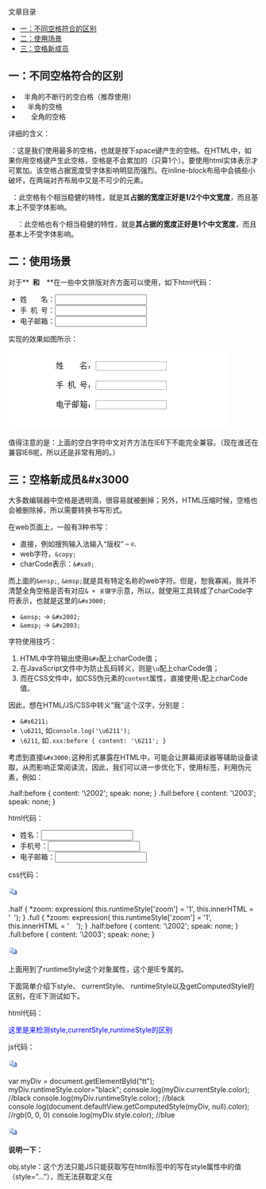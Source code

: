 文章目录

-   [一：不同空格符合的区别](https://www.cnblogs.com/moqiutao/p/6828263.html#articleHeader0)
-   [二：使用场景](https://www.cnblogs.com/moqiutao/p/6828263.html#articleHeader1)
-   [三：空格新成员](https://www.cnblogs.com/moqiutao/p/6828263.html#articleHeader2)　

## 一：不同空格符合的区别

-   &nbsp; 半角的不断行的空白格（推荐使用）
-   &ensp;  半角的空格 
-   &emsp;  全角的空格

详细的含义：

&nbsp;：这是我们使用最多的空格，也就是按下space键产生的空格。在HTML中，如果你用空格键产生此空格，空格是不会累加的（只算1个）。要使用html实体表示才可累加。该空格占据宽度受字体影响明显而强烈。在inline-block布局中会搞些小破坏，在两端对齐布局中又是不可少的元素。

&ensp;：此空格有个相当稳健的特性，就是其**占据的宽度正好是1/2个中文宽度**，而且基本上不受字体影响。

&emsp; ：此空格也有个相当稳健的特性，就是**其占据的宽度正好是1个中文宽度**，而且基本上不受字体影响。

## 二：使用场景

对于**&ensp;**和**&emsp;**在一些中文排版对齐方面可以使用，如下html代码：

<ul>
    <li class="li">姓&emsp;&emsp;名：<input type="text" /></li>
    <li class="li">手&ensp;机&ensp;号：<input type="text" /></li>
    <li class="li">电子邮箱：<input type="text" /></li>
</ul>

实现的效果如图所示：

![](media/595142-20170508213546066-2094539815.png)

值得注意的是：上面的空白字符中文对齐方法在IE6下不能完全兼容。（现在谁还在兼容IE6呢，所以还是非常有用的。）

## 三：空格新成员&#x3000

大多数编辑器中空格是透明滴，很容易就被删掉；另外，HTML压缩时候，空格也会被删除掉，所以需要转换书写形式。

在web页面上，一般有3种书写：

-   直接，例如搜狗输入法输入“版权” – `©`.
-   web字符，`&copy;`
-   charCode表示：`&#xa9;`

而上面的`&ensp;`, `&emsp;`就是具有特定名称的web字符。但是，恕我寡闻，我并不清楚全角空格是否有对应`& + 关键字`示意，所以，就使用工具转成了charCode字符表示，也就是这里的`&#x3000;`

-   `&ensp;` → `&#x2002;`
-   `&emsp;` → `&#x2003;`

字符使用技巧：

1. HTML中字符输出使用`&#x`配上charCode值；  
2. 在JavaScript文件中为防止乱码转义，则是`\u`配上charCode值；  
3. 而在CSS文件中，如CSS伪元素的`content`属性，直接使用`\`配上charCode值。

因此，想在HTML/JS/CSS中转义“我”这个汉字，分别是：

-   `&#x6211;`
-   `\u6211`, 如`console.log('\u6211');`
-   `\6211`, 如`.xxx:before { content: '\6211'; }`

考虑到直接`&#x3000;`这种形式暴露在HTML中，可能会让屏幕阅读器等辅助设备读取，从而影响正常阅读流，因此，我们可以进一步优化下，使用标签，利用伪元素，例如：

.half:before { content: '\2002'; speak: none; }
.full:before { content: '\2003'; speak: none; }

html代码：

<ul>
    <li class="li">姓<span class="full"></span><span class="full"></span>名：<input type="text" /></li>
    <li class="li">手<span class="half"></span>机<span class="half"></span>号：<input type="text" /></li>
    <li class="li">电子邮箱：<input type="text" /></li>
</ul>

css代码：

![复制代码](media/复制代码.gif)

.half {
    *zoom: expression( this.runtimeStyle['zoom'] = '1', this.innerHTML = '&#x2002;');
}
.full {
    *zoom: expression( this.runtimeStyle['zoom'] = '1', this.innerHTML = '&#x2003;');
}
.half:before { content: '\2002'; speak: none; }
.full:before { content: '\2003'; speak: none; }

![复制代码](media/复制代码.gif)

上面用到了runtimeStyle这个对象属性，这个是IE专属的。

下面简单介绍下style、 currentStyle、 runtimeStyle以及getComputedStyle的区别，在IE下测试如下。

html代码：

<div id="tt" style="color:blue;">这里是来检测style,currentStyle,runtimeStyle的区别</div> 

js代码：

![复制代码](media/复制代码.gif)

var myDiv = document.getElementById("tt");
myDiv.runtimeStyle.color="black"; 
console.log(myDiv.currentStyle.color);  //black
console.log(myDiv.runtimeStyle.color);  //black
console.log(document.defaultView.getComputedStyle(myDiv, null).color); //rgb(0, 0, 0)
console.log(myDiv.style.color);         //blue

![复制代码](media/复制代码.gif)

**说明一下：**

obj.style：这个方法只能JS只能获取写在html标签中的写在style属性中的值（style=”…”），而无法获取定义在<style type="text/css">里面的属性。

IE中使用的是obj.currentStyle方法，而FF是用的是getComputedStyle 方法 。

“DOM2级样式”增强了document.defaultView，提供了getComputedStyle()方法。这个方法接受两个参数：要取得计算样式的元素和一个伪元素字符串（例如“:after”）。如果不需要伪元素信息，第二个参数可以是null。getComputerStyle()方法返回一个CSSStyleDeclaration对象，其中包含当前元素的所有计算的样式。

其语法为：**document.defaultView.getComputedStyle('元素', '伪类')**；IE9及以上支持该写法，IE8以及以下不支持。

**总结一下：**

通过**document.defaultView.getComputedStyle()**得到背景色，不同浏览器得到的不一样，可能会返回将所有颜色转换成RGB格式，也可能是颜色值。

IE通过**currentStyle**方法得到的颜色值没有将颜色转化成RGB格式。

详细了解：[《js中使用document.defaultView.getComputedStyle()、currentStyle()方法获取CSS属性值》](http://www.cnblogs.com/moqiutao/p/6276826.html)

参考地址：

[小tips: 使用&#x3000;等空格实现最小成本中文对齐](http://www.zhangxinxu.com/wordpress/2015/01/tips-blank-character-chinese-align/)

[CSS 听觉参考手册](http://www.runoob.com/cssref/css-ref-aural.html)

[web页面相关的一些常见可用字符介绍](http://www.zhangxinxu.com/wordpress/2011/05/web%E9%A1%B5%E9%9D%A2%E7%9B%B8%E5%85%B3%E7%9A%84%E4%B8%80%E4%BA%9B%E5%B8%B8%E8%A7%81%E5%8F%AF%E7%94%A8%E5%AD%97%E7%AC%A6%E4%BB%8B%E7%BB%8D/)

作者：[风雨后见彩虹](http://www.cnblogs.com/moqiutao/)

如果觉得文章写得不错或对您有用，请随意打赏。点击文章右下角“喜欢”二字，您的支持是我最大的鼓励

打赏支持

分类: [HTML/CSS](https://www.cnblogs.com/moqiutao/category/572637.html)

标签: [css](https://www.cnblogs.com/moqiutao/tag/css/), [nbsp](https://www.cnblogs.com/moqiutao/tag/nbsp/), [ensp](https://www.cnblogs.com/moqiutao/tag/ensp/), [emsp](https://www.cnblogs.com/moqiutao/tag/emsp/), [中文对齐](https://www.cnblogs.com/moqiutao/tag/%E4%B8%AD%E6%96%87%E5%AF%B9%E9%BD%90/)
